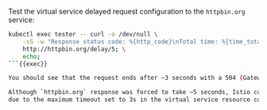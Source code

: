 
Test the virtual service delayed request configuration to the `httpbin.org` service:
```bash
kubectl exec tester -- curl -o /dev/null \
    -sS -w "Response status code: %{http_code}\nTotal time: %{time_total}\n" \
    http://httpbin.org/delay/5; \
    echo;
```{{exec}}

You should see that the request ends after ~3 seconds with a 504 (Gateway Timeout) error.

Although `httpbin.org` response was forced to take ~5 seconds, Istio cut off the request earlier at 3 seconds
due to the maximum timeout set to 3s in the virtual service resource configuration created in the previous step.
